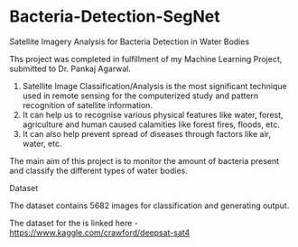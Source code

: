 # Bacteria-Detection-SegNet
Satellite Imagery Analysis for Bacteria Detection in Water Bodies

Ths project was completed in fulfillment of my Machine Learning Project, submitted to Dr. Pankaj Agarwal.


1. Satellite Image Classification/Analysis is the most significant technique used in remote sensing for the computerized study and pattern recognition of satellite information.
2. It can help us to recognise various physical features like water, forest, agriculture and human caused calamities like forest fires, floods, etc.
3. It can also help prevent spread of diseases through factors like air, water, etc.

The main aim of this project is to monitor the amount of bacteria present and classify the different types of water bodies.


Dataset

The dataset contains 5682 images for classification and generating output.

The dataset for the is linked here - https://www.kaggle.com/crawford/deepsat-sat4


